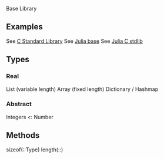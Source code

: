 Base Library

## Examples
See [C Standard Library](https://en.wikipedia.org/wiki/C_standard_library)
See [Julia base](https://docs.julialang.org/en/v1/base/base/)
See [Julia C stdlib](https://docs.julialang.org/en/v1/base/libc/)


## Types
### Real
List (variable length)
Array (fixed length)
Dictionary / Hashmap

### Abstract
Integers <: Number



## Methods
sizeof(::Type)
length(::<iterable>)

